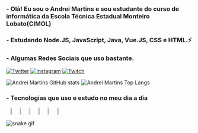 ### - Olá! Eu sou o Andrei Martins e sou estudante do curso de informática da Escola Técnica Estadual Monteiro Lobato(CIMOL)
### - Estudando Node.JS, JavaScript, Java, Vue.JS, CSS e HTML.⚡

### - Algumas Redes Sociais que uso bastante.
[![Twitter](https://img.shields.io/badge/Twitter-1DA1F2?style=for-the-badge&logo=twitter&logoColor=white)](https://twitter.com/AndreiElia444)
[![Instagram](https://img.shields.io/badge/Instagram-E4405F?style=for-the-badge&logo=instagram&logoColor=white)](https://instagram.com/_andrei_coelho?igshid=ZDdkNTZiNTM=4)
[![Twitch](https://img.shields.io/badge/Twitch-9146FF?style=for-the-badge&logo=twitch&logoColor=white)](https://www.twitch.tv/andrei_emc)

![Andrei Martins GitHub stats](https://github-readme-stats.vercel.app/api?username=AndreiMartinsCoelho&show_icons=true&theme=radical&layout=demo)
![Andrei Martins Top Langs](https://github-readme-stats.vercel.app/api/top-langs/?username=AndreiMartinsCoelho&layout=compact&show_icons=true&theme=radical)

### - Tecnologias que uso e estudo no meu dia a dia
<div style="display: flex" align="center"><br/>
    <img align="center" margin="10%" width="5%" src="https://cdn.jsdelivr.net/gh/devicons/devicon/icons/css3/css3-original.svg" />    
    <img align="center" margin="10%" width="5%" src="https://cdn.jsdelivr.net/gh/devicons/devicon/icons/html5/html5-original.svg" />   
    <img align="center" margin="10%" width="5%" src="https://cdn.jsdelivr.net/gh/devicons/devicon/icons/javascript/javascript-original.svg" />    
    <img align="center" margin="10%" width="5%" src="https://cdn.jsdelivr.net/gh/devicons/devicon/icons/java/java-original.svg" />   
    <img align="center" margin="10%" width="5%" src="https://cdn.jsdelivr.net/gh/devicons/devicon/icons/nodejs/nodejs-original.svg" />
    <img align="center" margin="10%" width="5%" src="https://cdn.jsdelivr.net/gh/devicons/devicon/icons/vuejs/vuejs-original.svg" />
</div>

![snake gif](https://github.com/vinikrummenauer/vinikrummenauer/blob/output/github-contribution-grid-snake.svg)
